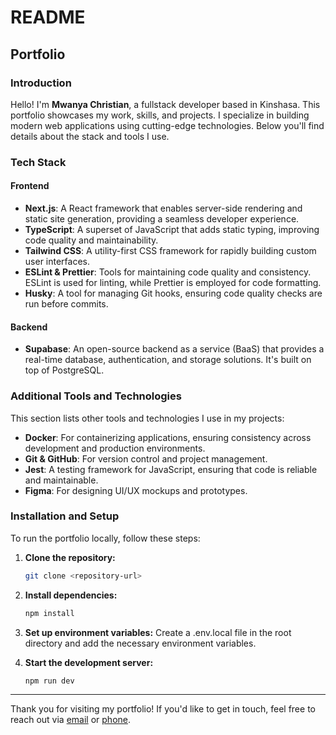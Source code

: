 # README

## Portfolio

### Introduction

Hello! I'm **Mwanya Christian**, a fullstack developer based in Kinshasa. This portfolio showcases my work, skills, and projects. I specialize in building modern web applications using cutting-edge technologies. Below you'll find details about the stack and tools I use.

### Tech Stack

#### Frontend

- **Next.js**: A React framework that enables server-side rendering and static site generation, providing a seamless developer experience.
- **TypeScript**: A superset of JavaScript that adds static typing, improving code quality and maintainability.
- **Tailwind CSS**: A utility-first CSS framework for rapidly building custom user interfaces.
- **ESLint & Prettier**: Tools for maintaining code quality and consistency. ESLint is used for linting, while Prettier is employed for code formatting.
- **Husky**: A tool for managing Git hooks, ensuring code quality checks are run before commits.

#### Backend

- **Supabase**: An open-source backend as a service (BaaS) that provides a real-time database, authentication, and storage solutions. It's built on top of PostgreSQL.

### Additional Tools and Technologies

This section lists other tools and technologies I use in my projects:

- **Docker**: For containerizing applications, ensuring consistency across development and production environments.
- **Git & GitHub**: For version control and project management.
- **Jest**: A testing framework for JavaScript, ensuring that code is reliable and maintainable.
- **Figma**: For designing UI/UX mockups and prototypes.

### Installation and Setup

To run the portfolio locally, follow these steps:

1. **Clone the repository:**

   ```bash
   git clone <repository-url>

2. **Install dependencies:**

   ```bash
   npm install

3. **Set up environment variables:**
Create a .env.local file in the root directory and add the necessary environment variables.

4. **Start the development server:**

   ```bash
   npm run dev

----
Thank you for visiting my portfolio! If you'd like to get in touch, feel free to reach out via [email](mailto:cmwanya@gmail.com) or [phone](tel:+243906920283).
